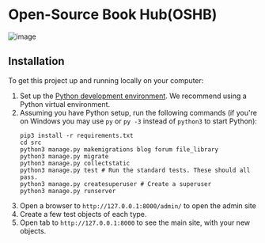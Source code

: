 # Open-Source Book Hub(OSHB)
![image](https://user-images.githubusercontent.com/26916048/230252283-46eb175a-b5cb-4a0f-8184-5de725358c03.png)

## Installation

To get this project up and running locally on your computer:
1. Set up the [Python development environment](https://docs.python.org/3.4/library/venv.html#creating-virtual-environments).
   We recommend using a Python virtual environment.
1. Assuming you have Python setup, run the following commands (if you're on Windows you may use `py` or `py -3` instead of `python3` to start Python):
   ```
   pip3 install -r requirements.txt
   cd src
   python3 manage.py makemigrations blog forum file_library
   python3 manage.py migrate
   python3 manage.py collectstatic
   python3 manage.py test # Run the standard tests. These should all pass.
   python3 manage.py createsuperuser # Create a superuser
   python3 manage.py runserver
   ```
1. Open a browser to `http://127.0.0.1:8000/admin/` to open the admin site
1. Create a few test objects of each type.
1. Open tab to `http://127.0.0.1:8000` to see the main site, with your new objects.
